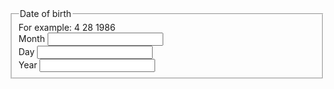 
<fieldset class="usa-fieldset">
  <legend class="usa-legend">Date of birth</legend>
  <span class="usa-hint" id="dobHint">For example: 4 28 1986</span>
  <div class="usa-memorable-date">
    <div class="usa-form-group usa-form-group--month">
      <label class="usa-label" for="date_of_birth_1">Month</label>
      <input
        class="usa-input"
        aria-describedby="dobHint"
        id="date_of_birth_1"
        name="date_of_birth_1"
        maxlength="2"
        pattern="[0-9]*"
        inputmode="numeric"
        value=""
      />
    </div>
    <div class="usa-form-group usa-form-group--day">
      <label class="usa-label" for="date_of_birth_2">Day</label>
      <input
        class="usa-input"
        aria-describedby="dobHint"
        id="date_of_birth_2"
        name="date_of_birth_2"
        maxlength="2"
        pattern="[0-9]*"
        inputmode="numeric"
        value=""
      />
    </div>
    <div class="usa-form-group usa-form-group--year">
      <label class="usa-label" for="date_of_birth_3">Year</label>
      <input
        class="usa-input"
        aria-describedby="dobHint"
        id="date_of_birth_3"
        name="date_of_birth_3"
        minlength="4"
        maxlength="4"
        pattern="[0-9]*"
        inputmode="numeric"
        value=""
      />
    </div>
  </div>
</fieldset>